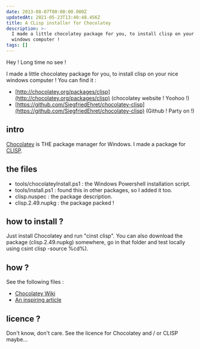 ```yaml
---
date: 2013-08-07T00:00:00.000Z
updatedAt: 2021-05-23T13:40:48.456Z
title: A CLisp installer for Chocolatey
description: >-
  I made a little chocolatey package for you, to install clisp on your nice
  windows computer !
tags: []
---
```


Hey ! Long time no see !

I made a little chocolatey package for you, to install clisp on your nice windows computer ! You can find it :

- [http://chocolatey.org/packages/clisp](http://chocolatey.org/packages/clisp) (chocolatey website ! Yoohoo !)
- [https://github.com/SiegfriedEhret/chocolatey-clisp](https://github.com/SiegfriedEhret/chocolatey-clisp) (Github ! Party on !)

## intro

[Chocolatey](http://chocolatey.org/) is THE package manager for Windows. I made a package for [CLISP](http://www.clisp.org/).

## the files

- tools/chocolateyInstall.ps1 : the Windows Powershell installation script.
- tools/install.ps1 : found this in other packages, so I added it too.
- clisp.nuspec : the package description.
- clisp.2.49.nupkg : the package packed !

## how to install ?

Just install Chocolatey and run "cinst clisp".
You can also download the package (clisp.2.49.nupkg) somewhere, go in that folder and test locally using csint clisp -source %cd%).

## how ?

See the following files :

- [Chocolatey Wiki](https://github.com/chocolatey/chocolatey/wiki/CreatePackages)
- [An inspiring article](http://dev.hong.me/blog/2012/07/02/a-simple-tutorial-create-and-publish-chocolatey-packages/)

## licence ?

Don't know, don't care.
See the licence for Chocolatey and / or CLISP maybe...
